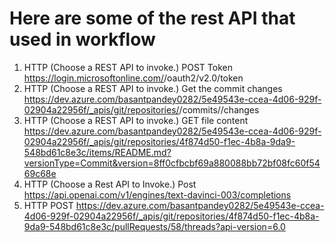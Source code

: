 
# Here are some of the rest API that used in workflow
1. HTTP (Choose a REST API to invoke.) POST Token https://login.microsoftonline.com/<TenentGUID>/oauth2/v2.0/token
2. HTTP (Choose a REST API to invoke.) Get the commit changes https://dev.azure.com/basantpandey0282/5e49543e-ccea-4d06-929f-02904a22956f/_apis/git/repositories/<repositoryID>/commits/<commitGUID>/changes
3. HTTP (Choose a REST API to invoke.) GET file content https://dev.azure.com/basantpandey0282/5e49543e-ccea-4d06-929f-02904a22956f/_apis/git/repositories/4f874d50-f1ec-4b8a-9da9-548bd61c8e3c/items/README.md?versionType=Commit&version=8ff0cfbcbf69a880088bb72bf08fc60f5469c68e
4. HTTP (Choose a Rest API to Invoke.) Post https://api.openai.com/v1/engines/text-davinci-003/completions
5. HTTP POST https://dev.azure.com/basantpandey0282/5e49543e-ccea-4d06-929f-02904a22956f/_apis/git/repositories/4f874d50-f1ec-4b8a-9da9-548bd61c8e3c/pullRequests/58/threads?api-version=6.0